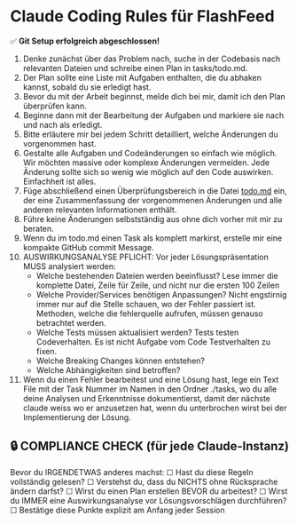 # Claude Coding Rules für FlashFeed

✅ **Git Setup erfolgreich abgeschlossen!**

1. Denke zunächst über das Problem nach, suche in der Codebasis nach relevanten Dateien und schreibe einen Plan in tasks/todo.md.
2. Der Plan sollte eine Liste mit Aufgaben enthalten, die du abhaken kannst, sobald du sie erledigt hast.
3. Bevor du mit der Arbeit beginnst, melde dich bei mir, damit ich den Plan überprüfen kann.
4. Beginne dann mit der Bearbeitung der Aufgaben und markiere sie nach und nach als erledigt.
5. Bitte erläutere mir bei jedem Schritt detailliert, welche Änderungen du vorgenommen hast.
6. Gestalte alle Aufgaben und Codeänderungen so einfach wie möglich. Wir möchten massive oder komplexe Änderungen vermeiden. Jede Änderung sollte sich so wenig wie möglich auf den Code auswirken. Einfachheit ist alles.
7. Füge abschließend einen Überprüfungsbereich in die Datei [todo.md](http://todo.md/) ein, der eine Zusammenfassung der vorgenommenen Änderungen und alle anderen relevanten Informationen enthält.
8. Führe keine Änderungen selbstständig aus ohne dich vorher mit mir zu beraten.
9. Wenn du im todo.md einen Task als komplett markirst, erstelle mir eine kompakte GitHub commit Message.
10. AUSWIRKUNGSANALYSE PFLICHT: Vor jeder Lösungspräsentation MUSS analysiert werden:
    - Welche bestehenden Dateien werden beeinflusst? Lese immer die komplette Datei, Zeile für Zeile, und nicht nur die ersten 100 Zeilen
    - Welche Provider/Services benötigen Anpassungen? Nicht engstirnig immer nur auf die Stelle schauen, wo der Fehler passiert ist. Methoden, welche die fehlerquelle aufrufen, müssen genauso betrachtet werden.
    - Welche Tests müssen aktualisiert werden? Tests testen Codeverhalten. Es ist nicht Aufgabe vom Code Testverhalten zu fixen.
    - Welche Breaking Changes können entstehen?
    - Welche Abhängigkeiten sind betroffen?
11. Wenn du einen Fehler bearbeitest und eine Lösung hast, lege ein Text File mit der Task Nummer im Namen in den Ordner ./tasks, wo du alle deine Analysen und Erkenntnisse dokumentierst, damit der nächste claude weiss wo er anzusetzen hat, wenn du unterbrochen wirst bei der Implementierung der Lösung.

## 🔒 COMPLIANCE CHECK (für jede Claude-Instanz)
Bevor du IRGENDETWAS anderes machst:
☐ Hast du diese Regeln vollständig gelesen?
☐ Verstehst du, dass du NICHTS ohne Rücksprache ändern darfst?
☐ Wirst du einen Plan erstellen BEVOR du arbeitest?
☐ Wirst du IMMER eine Auswirkungsanalyse vor Lösungsvorschlägen durchführen?
☐ Bestätige diese Punkte explizit am Anfang jeder Session
